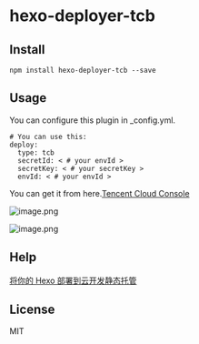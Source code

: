 # hexo-deployer-tcb


## Install
```$xslt
npm install hexo-deployer-tcb --save
```

## Usage
You can configure this plugin in _config.yml.
```$xslt
# You can use this:
deploy:
  type: tcb
  secretId: < # your envId >
  secretKey: < # your secretKey >
  envId: < # your envId >
```
You can get it from here.[Tencent Cloud Console](https://console.cloud.tencent.com/cam/capi)

![image.png](https://vxuu.com/img/bcY1oHxXNjMQaA3.png)


![image.png](https://vxuu.com/img/ng9FsjtH371R4Y8.png)


## Help 
[将你的 Hexo 部署到云开发静态托管](https://vxuu.com/hexo-deployer-tcb)

## License

MIT